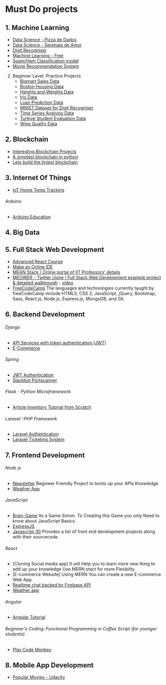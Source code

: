 # Must Do projects

## 1. Machine Learning
  - [Data Science - Pizza de Dados](http://pizzadedados.com/)
  - [Data Science - Serenata de Amor](https://serenata.ai/)
  - [Digit Recogniser](https://github.com/aashish-ak/CNN-from-Scratch)
  - [Machine Learning - Free](http://www.fast.ai/)
  - [Spam/Ham Classification model](https://github.com/suleka96/RNN-and-ML-models/blob/master/LSTM_Enron.py)
  - [Movie Recommendation System](https://github.com/Wilson0406/Movie-Recommendation-System)
   
   2. Beginner Level: Practice Projects
       - [Bigmart Sales Data](https://datahack.analyticsvidhya.com/contest/practice-problem-big-mart-sales-iii/)
       - [Boston Housing Data](https://www.cs.toronto.edu/~delve/data/boston/bostonDetail.html)
       - [Heights and Weights Data](http://wiki.stat.ucla.edu/socr/index.php/SOCR_Data_Dinov_020108_HeightsWeights)
       - [Iris Data](https://archive.ics.uci.edu/ml/datasets/Iris)
       - [Loan Prediction Data](https://datahack.analyticsvidhya.com/contest/practice-problem-loan-prediction-iii/)
       - [MNIST Dataset for Digit Recogniser](http://yann.lecun.com/exdb/mnist/)
       - [Time Series Analysis Data](https://datahack.analyticsvidhya.com/contest/practice-problem-time-series-2/)
       - [Turkiye Student Evaluation Data](https://archive.ics.uci.edu/ml/datasets/Wine+Qualityhttps://archive.ics.uci.edu/ml/datasets/Turkiye+Student+Evaluation)
       - [Wine Quality Data](https://archive.ics.uci.edu/ml/datasets/Wine+Quality)
       

## 2. Blockchain
   - [Interesting Blockchain Projects](https://hackernoon.com/6-interesting-blockchain-projects-8c315364ff7f)
   - [A simplest blockchain in python](https://github.com/dvf/blockchain)
   - [Lets build the tiniest blockchain](https://medium.com/crypto-currently/lets-build-the-tiniest-blockchain-e70965a248b)

## 3. Internet Of Things
   - [IoT Home Temp Tracking](https://github.com/IoT-Projects/IoT-home-temp-tracking)
###### Arduino
  - [Arduino Education](https://www.arduino.cc/en/Main/Education)

## 4. Big Data

## 5. Full Stack Web Development
 * [Advanced React Course](https://advancedreact.com/)
 * [Make an Online IDE](https://github.com/kaustubhhiware/c0derunR)
 * [MEAN Stack | Online portal of IIT Professors' details](https://github.com/aashish-ak/search_guru)
 * [MEOWER - Twitter clone | Full Stack Web Development example project & detailed walktrough](https://github.com/CodingGarden/meower) - [video](https://www.youtube.com/watch?v=JnEH9tYLxLk)
 * [FreeCodeCamp](https://www.freecodecamp.org) The languages and technologies currently taught by freeCodeCamp include HTML5, CSS 3, JavaScript, jQuery, Bootstrap, Sass, React.js, Node.js, Express.js, MongoDB, and Git. 

## 6. Backend Development

###### Django
  - [API Services with token authentication (JWT)](https://github.com/kasulani/drf_tutorial)
  - [E-Commerce](https://github.com/snipcart/snipcart-wagtail-integration)
  
###### Spring
  - [JWT Authentication](https://github.com/andreybleme/jwt-me)
  - [Slackbot Portscanner](https://github.com/andreybleme/portscanner-slackapp)

###### Flask - Python Microframework
  - [Article Inventory Tutorial from Scratch](https://bit.ly/py_flask)

  ######  Laravel  -PHP Framework 
  - [Laravel Authentication](https://github.com/jeremykenedy/laravel-auth)
  - [Laravel Ticketing System](https://github.com/thekordy/ticketit)

## 7. Frontend Development

###### Node js 
  - [Newsletter]() Begineer Friendly Project to boots up your APIs Knowledge
  - [Weather App](https://github.com/Wilson0406/Weather-App)

###### JavaScript
  -  [Brain-Game](https://github.com/CODXZAHEER/Brain-Game) Its a Game Simon. To Creating this Game you only Need to know about JavaScript Basics.
  -  [ExpressJS](http://sahatyalkabov.com/how-to-implement-password-reset-in-nodejs/)
  -  [Javascript 30](https://javascript30.com/) Provides a list of front end development projects along with their sourcecode.

###### React 
  - [Cloning Social media app] It will Help you to learn more new thing to add up your knowledge Use MERN stact for more Flexibilty.
  - [E-commerce Website] Using MERN You can create a new E-commerce Web App.
  - [Realtime chat backed by Firebase API](https://github.com/sar-gupta/space)
  - [Weather app](https://github.com/pixelsinprogress/weather-app-2)

###### Angular
  - [Angular Tutorial](https://angular.io/guide/quickstart)

###### Beginner's Coding: Functional Programming in Coffee Script (for younger students)
  - [Play Code Monkey](https://www.playcodemonkey.com)

## 8. Mobile App Development
  - [Popular Movies - Udacity](https://github.com/dipakkr/Popular-Movies)
